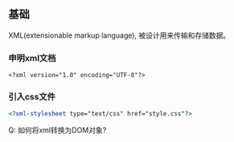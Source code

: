 ## 基础

XML(extensionable markup language), 被设计用来传输和存储数据。

### 申明xml文档

```
<?xml version="1.0" encoding="UTF-8"?>
```

### 引入css文件

```xml
<?xml-stylesheet type="text/css" href="style.css"?>
```

Q: 如何将xml转换为DOM对象?